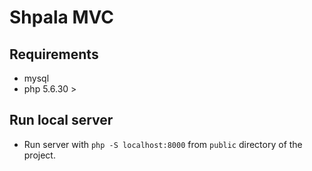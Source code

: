 # Shpala MVC

## Requirements

- mysql 
- php 5.6.30 >

## Run local server

- Run server with ```php -S localhost:8000``` from ```public``` directory of the project.